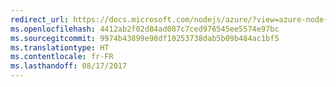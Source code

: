 ```yaml
---
redirect_url: https://docs.microsoft.com/nodejs/azure/?view=azure-node-2.0.0
ms.openlocfilehash: 4412ab2f02d84ad087c7ced976545ee5574e97bc
ms.sourcegitcommit: 9974b43899e98df10253738dab5b09b484ac1bf5
ms.translationtype: HT
ms.contentlocale: fr-FR
ms.lasthandoff: 08/17/2017
---
```

